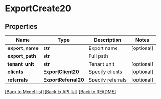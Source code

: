 # ExportCreate20

## Properties
Name | Type | Description | Notes
------------ | ------------- | ------------- | -------------
**export_name** | **str** | Export name | [optional] 
**export_path** | **str** | Full path | 
**tenant_unit** | **str** | Tenant unit | [optional] 
**clients** | [**ExportClient20**](ExportClient20.md) | Specify clients | [optional] 
**referrals** | [**ExportReferral20**](ExportReferral20.md) | Specify referrals | [optional] 

[[Back to Model list]](../README.md#documentation-for-models) [[Back to API list]](../README.md#documentation-for-api-endpoints) [[Back to README]](../README.md)


